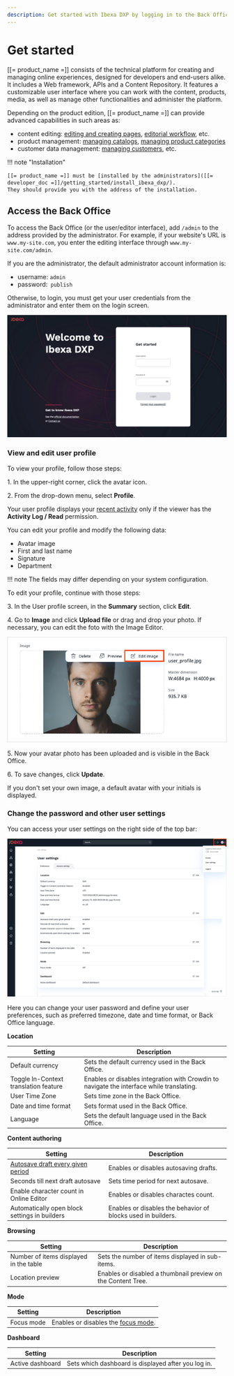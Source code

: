 ```yaml
---
description: Get started with Ibexa DXP by logging in to the Back Office.
---
```


# Get started

[[= product_name =]] consists of the technical platform for creating and managing 
online experiences, designed for developers and end-users alike.
It includes a Web framework, APIs and a Content Repository.
It features a customizable user interface where you can work with the content, 
products, media, as well as manage other functionalities and administer the platform.

Depending on the product edition, [[= product_name =]] can provide advanced capabilities in such areas as:

- content editing: [editing and creating pages](../content_management/create_edit_pages.md), [editorial workflow](../content_management/workflow_management/editorial_workflow.md), etc.
- product management: [managing catalogs](../pim/work_with_catalogs.md), [managing product categories](../pim/work_with_product_categories.md)
- customer data management: [managing customers](../customer_management/manage_customers.md), etc.

!!! note "Installation"

    [[= product_name =]] must be [installed by the administrators]([[= developer_doc =]]/getting_started/install_ibexa_dxp/).
    They should provide you with the address of the installation.

## Access the Back Office

To access the Back Office (or the user/editor interface), add `/admin` to the address provided by the administrator.
For example, if your website's URL is `www.my-site.com`, you enter the editing interface through `www.my-site.com/admin`.

If you are the administrator, the default administrator account information is:

- username: `admin`
- password:` publish`

Otherwise, to login, you must get your user credentials from the administrator and enter them on the login screen.

![Login screen](img/login_form.png "Login screen")

### View and edit user profile

To view your profile, follow those steps:

1\. In the upper-right corner, click the avatar icon.

2\. From the drop-down menu, select **Profile**.

Your user profile displays your [recent activity](recent_activity.md) only if the viewer has the **Activity Log / Read** permission.

You can edit your profile and modify the following data:

- Avatar image
- First and last name
- Signature
- Department

!!! note
    The fields may differ depending on your system configuration.

To edit your profile, continue with those steps:

3\. In the User profile screen, in the **Summary** section, click **Edit**.

4\. Go to **Image** and click **Upload file** or drag and drop your photo.
If necessary, you can edit the foto with the Image Editor.

![Edit avatar](img/user_profile_avatar.png "Edit avatar")

5\. Now your avatar photo has been uploaded and is visible in the Back Office.

6\. To save changes, click **Update**.

If you don't set your own image, a default avatar with your initials is displayed.

### Change the password and other user settings

You can access your user settings on the right side of the top bar:

![User preferences menu](img/user_preferences.png)

Here you can change your user password and define your user preferences,
such as preferred timezone, date and time format, or Back Office language.

**Location**

|Setting|Description|
--------|-----------|
|Default currency|Sets the default currency used in the Back Office.|
|Toggle In-Context translation feature|Enables or disables integration with Crowdin to navigate the interface while translating.|
|User Time Zone|Sets time zone in the Back Office.|
|Date and time format|Sets format used in the Back Office.|
|Language|Sets the default language used in the Back Office.|


**Content authoring**

|Setting|Description|
--------|-----------|
|[Autosave draft every given period](../content_management/content_versions.md/#autosave)|Enables or disables autosaving drafts.|
|Seconds till next draft autosave|Sets time period for next autosave.|
|Enable character count in Online Editor|Enables or disables charactes count.|
|Automatically open block settings in builders|Enables or disables the behavior of blocks used in builders.|

**Browsing**

|Setting|Description|
--------|-----------|
|Number of items displayed in the table|Sets the number of items displayed in sub-items.|
|Location preview|Enables or disabled a thumbnail preview on the Content Tree.|

**Mode**

|Setting|Description|
--------|-----------|
|Focus mode|Enables or disables the [focus mode](discover_ui.md#focus-mode).|

**Dashboard**

|Setting|Description|
--------|-----------|
|Active dashboard|Sets which dashboard is displayed after you log in.|

